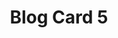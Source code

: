 ---
title: Blog Card 5
component: "cards"
seo:
  page_title:
  meta_description:
  featured_image: /uploads/featured-image.jpg
  featured_image_alt:
hero:
  heading:
  body:
  hero_image:
    image: /uploads/featured-image.jpg
    image_alt:
html_example:
  - |
    <article class="card card--blog-5 flex flex-column flow">
        <div class="card__image-wrap cover-image">
            <img src="https://source.unsplash.com/random/800x600?space" alt="" class="card__img">
            <div class="card__overlay">
                <div class="btn btn--secondary" aria-label="">Read More</div>
            </div>
        </div>
        <div class="card__meta">
            <a href="/categories/" class="btn btn--secondary btn--category" aria-label="View all example posts">example</a>
        </div>
        <div class="card__content flow">
            <h3 class="h4"><a class="card__link no-decoration" href="#">Blog Title</a></h3>
            <div class="card__summary font-size-xs">Poke aesthetic street art post-ironic, charcoal pickled. Brooklyn truffaut, tattooed you probably haven't heard of them.</div>
        </div>
        <div class="flex gap-sm">
            <div class="card__staff-image">
                <img src="https://source.unsplash.com/random/100x100?face" alt="" width="50" height="50">
            </div>
            <div class="margin-block-auto">
                <span class="font-size-xs">Written By Max Conversion</span><br>
            </div>
        </div>
    </article>
css_example:
  - |
    .card {
        position: relative;
        list-style-type: none;
        max-width: 30ch;
        margin-inline: auto;
        margin-block-start: 0;
        transition: $transition;
        background-color: $white;
        box-shadow: 0 4px 8px rgba(0, 0, 0, .15);

    &:hover, 
    &:focus {
        transform: translateY(-10px);

        .card__overlay {
            opacity: 1;
        }

        .card__img {
        transform: scale(1.1);
        }

        .service-card__underline {
            transform: scaleX(1.5);
        }
    }
    }

    .card::after {
        position: absolute;
        bottom: -5px;
        right: 0;
        content: "";
        width: 75%;
        height: 10px;
        background-color: $secondary-color;
    }

    .card__meta {
        position: absolute;
        top: -18px;
        left: 0;
        z-index: 8;
    }

    .card__image-wrap {
        position: relative;
        width: 100%;
        aspect-ratio: 3/2;
    }

        .card__img {
        inline-size: 100%;
        object-fit: cover;
        transition: $transition;
    }

    .card__overlay {
        display: grid;
        place-items: center;
        position: absolute;
        top: 0;
        right: 0;
        bottom: 0;
        left: 0;
        background: linear-gradient(109.95deg, rgba(0, 0, 0, 0.15) 0%, rgba($primary-color, 0.5) 100%);
        opacity: 0;
        transition: opacity .3s ease-in-out;
    }

    .card__content {
        padding: $ic-200;
    }

    .card__link::after {
        position: absolute;
        top: 0;
        left: 0;
        z-index: 7;
        height: 100%;
        width: 100%;
        content: "";
    }

    .card--blog-5 {
        padding: 1rem;
    }

    .card--blog-5 {
        border-radius: 16px;
    }

    .card--blog-5 .card__image-wrap,
    .card--blog-5 .btn {
        border-radius: 8px;
    }

    .card--blog-5 .card__content {
        padding: 0;
    }

    .card--blog-5 .card__meta {
        position: relative;
        top: 0;
        left: 0;
    }

    .card--blog-5 .card__meta .btn {
        padding: .5rem 1rem;
        font-size: .6rem;
    }

    .card--blog-5::after {
        display: none;
    }

    .card__staff-image img {
        width: 50px;
        height: 50px;
        object-fit: cover;
        border: 5px solid $body-black;
        border-radius: 50%;
    }
---